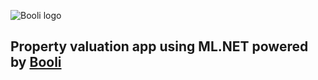 ![Booli logo](https://bcdn.se/images/resources/booli_logo.png)

## Property valuation app using ML.NET powered by [Booli](https://www.booli.se)
